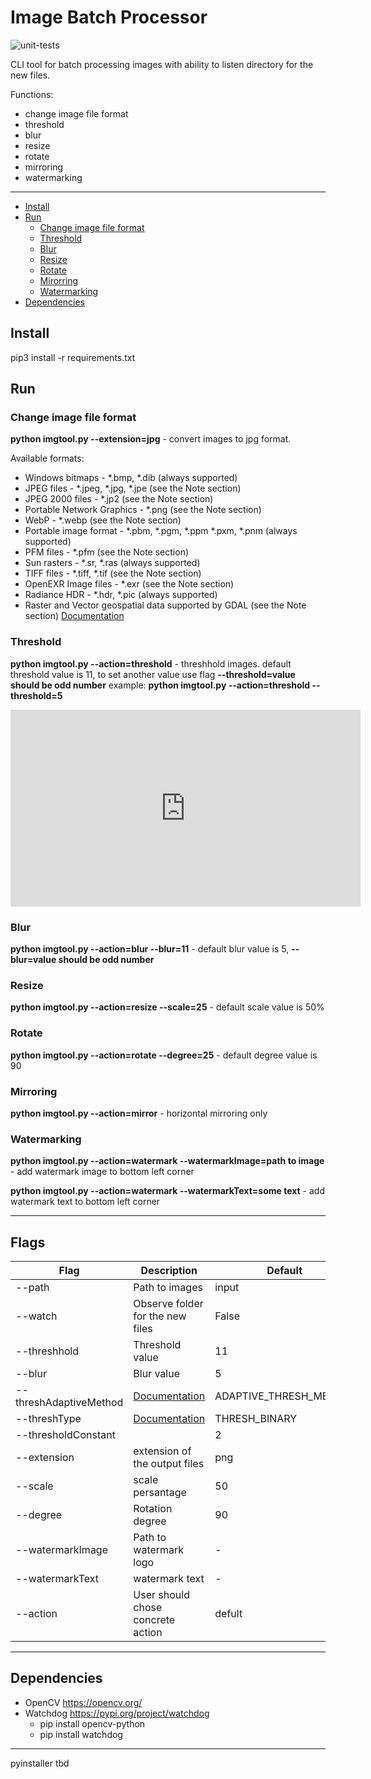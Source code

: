 # Image Batch Processor
![unit-tests](https://github.com/mshemanskyi/image-batch-processor/workflows/unit-tests/badge.svg?branch=master)

CLI tool for batch processing images with ability to listen directory for the new files.

Functions:
- change image file format
- threshold
- blur
- resize
- rotate
- mirroring
- watermarking

---

- [Install](#install)
- [Run](#run)
    - [Change image file format](#change-image-file-format)
    - [Threshold](#threshold)
    - [Blur](#blur)
    - [Resize](#resize)
    - [Rotate](#rotate)
    - [Mirorring](#mirroring)
    - [Watermarking](#watermarking)
- [Dependencies](#dependencies)

## Install
pip3 install -r requirements.txt

## Run
### Change image file format
**python imgtool.py --extension=jpg**  - convert images to jpg format.

Available formats:
* Windows bitmaps - *.bmp, *.dib (always supported)
* JPEG files - *.jpeg, *.jpg, *.jpe (see the Note section)
* JPEG 2000 files - *.jp2 (see the Note section)
* Portable Network Graphics - *.png (see the Note section)
* WebP - *.webp (see the Note section)
* Portable image format - *.pbm, *.pgm, *.ppm *.pxm, *.pnm (always supported)
* PFM files - *.pfm (see the Note section)
* Sun rasters - *.sr, *.ras (always supported)
* TIFF files - *.tiff, *.tif (see the Note section)
* OpenEXR Image files - *.exr (see the Note section)
* Radiance HDR - *.hdr, *.pic (always supported)
* Raster and Vector geospatial data supported by GDAL (see the Note section)
[Documentation](https://docs.opencv.org/4.2.0/d4/da8/group__imgcodecs.html#gabbc7ef1aa2edfaa87772f1202d67e0ce)

### Threshold
**python imgtool.py --action=threshold**  - threshhold images.
default threshold value is 11, to set another value use flag **--threshold=value should be odd number**
example: **python imgtool.py --action=threshold --threshold=5**

<iframe width="560" height="315" src="https://www.youtube.com/embed/FSGVbA85Cv8" frameborder="0" allow="accelerometer; autoplay; clipboard-write; encrypted-media; gyroscope; picture-in-picture" allowfullscreen></iframe>

### Blur
**python imgtool.py --action=blur --blur=11** - default blur value is 5, **--blur=value should be odd number**

### Resize
**python imgtool.py --action=resize --scale=25** - default scale value is 50%

### Rotate
**python imgtool.py --action=rotate --degree=25** - default degree value is 90

### Mirroring
**python imgtool.py --action=mirror** - horizontal mirroring only

### Watermarking
**python imgtool.py --action=watermark --watermarkImage=path to image** - add watermark image to bottom left corner

**python imgtool.py --action=watermark --watermarkText=some text** - add watermark text to bottom left corner

---

## Flags
|  Flag | Description   | Default   | Example  |
| ------------ | ------------ | ------------ | ------------ |
| --path     | Path to images | input  | --path=/folderName|
| --watch   | Observe folder for the new files  | False  | --watch |
| --threshhold | Threshold value | 11 | --threshold=11 (should be odd) |
| --blur | Blur value | 5 | --blur=5 (should be odd) |
| --threshAdaptiveMethod | [Documentation](https://docs.opencv.org/master/d7/d1b/group__imgproc__misc.html#gaa42a3e6ef26247da787bf34030ed772c) | ADAPTIVE_THRESH_MEAN_C | --threshAdaptiveMethod=ADAPTIVE_THRESH_GAUSSIAN_C |
| --threshType | [Documentation](https://docs.opencv.org/master/d7/d1b/group__imgproc__misc.html#gaa9e58d2860d4afa658ef70a9b1115576) | THRESH_BINARY | --threshType=THRESH_TOZERO |
| --thresholdConstant | | 2 | --thresholdConstant=2 |
| --extension | extension of the output files | png | --extension=jpg |
| --scale | scale persantage | 50 | --scale=25 |
| --degree | Rotation degree | 90 | --degree=45 |
| --watermarkImage | Path to watermark logo | - | --watermarkImage=path |
| --watermarkText | watermark text | -  | --watermarkText=some text |
| --action | User should chose concrete action  | defult | --action=watermark --watermarkText=some text |

---

## Dependencies
- OpenCV https://opencv.org/
- Watchdog https://pypi.org/project/watchdog
    - pip install opencv-python
    - pip install watchdog


---
pyinstaller tbd
